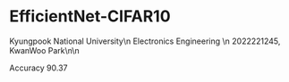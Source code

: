 # EfficientNet-CIFAR10
Kyungpook National University\n
Electronics Engineering \n
2022221245, KwanWoo Park\n\n

Accuracy 90.37
